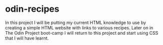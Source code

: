 # odin-recipes

In this project I will be putting my current HTML knowledge to use by creating a simple HTML website with links to various recipes. Later on in The Odin Project boot-camp I will return to this project and start using CSS that I will have learnt.